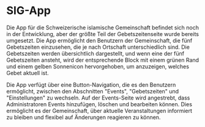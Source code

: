 # SIG-App

Die App für die Schweizerische islamische Gemeinschaft befindet sich noch in der Entwicklung, aber der größte Teil der Gebetszeitenseite wurde bereits umgesetzt. Die App ermöglicht den Benutzern der Gemeinschaft, die fünf Gebetszeiten einzusehen, die je nach Ortschaft unterschiedlich sind. Die Gebetszeiten werden übersichtlich dargestellt, und wenn eine der fünf Gebetszeiten ansteht, wird der entsprechende Block mit einem grünen Rand und einem gelben Sonnenicon hervorgehoben, um anzuzeigen, welches Gebet aktuell ist.

Die App verfügt über eine Button-Navigation, die es den Benutzern ermöglicht, zwischen den Abschnitten "Events", "Gebetszeiten" und "Einstellungen" zu wechseln. Auf der Events-Seite wird angestrebt, dass Administratoren Events hinzufügen, löschen und bearbeiten können. Dies ermöglicht es der Gemeinschaft, über aktuelle Veranstaltungen informiert zu bleiben und flexibel auf Änderungen reagieren zu können.
